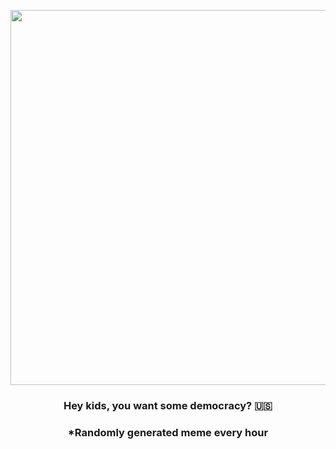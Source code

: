 <p align="center">
        <img src="https://i.redd.it/8738n7hhuxx91.jpg" width="600" height="600">
        </p>
        <h3 align="center">Hey kids, you want some democracy? 🇺🇸</h3>
        <h3 align="center">*Randomly generated meme every hour</h3>
    